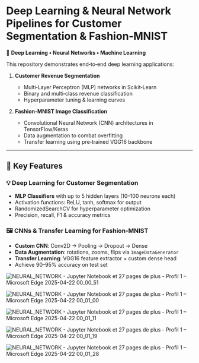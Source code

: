 # Deep Learning & Neural Network Pipelines for Customer Segmentation & Fashion‑MNIST

🧠 **Deep Learning • Neural Networks • Machine Learning**

This repository demonstrates end‑to‑end deep learning applications:

1. **Customer Revenue Segmentation**  
   - Multi‑Layer Perceptron (MLP) networks in Scikit‑Learn  
   - Binary and multi‑class revenue classification  
   - Hyperparameter tuning & learning curves  

2. **Fashion‑MNIST Image Classification**  
   - Convolutional Neural Network (CNN) architectures in TensorFlow/Keras  
   - Data augmentation to combat overfitting  
   - Transfer learning using pre‑trained VGG16 backbone  

---

## 🔧 Key Features

### 💡 Deep Learning for Customer Segmentation  
- **MLP Classifiers** with up to 5 hidden layers (10–100 neurons each)  
- Activation functions: ReLU, tanh, softmax for output  
- RandomizedSearchCV for hyperparameter optimization  
- Precision, recall, F1 & accuracy metrics  

### 🖼️ CNNs & Transfer Learning for Fashion‑MNIST  
- **Custom CNN**: Conv2D → Pooling → Dropout → Dense  
- **Data Augmentation**: rotations, zooms, flips via `ImageDataGenerator`  
- **Transfer Learning**: VGG16 feature extractor + custom dense head  
- Achieve 90–95% accuracy on test set  

![NEURAL_NETWORK - Jupyter Notebook et 27 pages de plus - Profil 1 – Microsoft​ Edge 2025-04-22 00_00_51](https://github.com/user-attachments/assets/e9b1dc15-40a9-406d-8170-4bbf77b9230b)

![NEURAL_NETWORK - Jupyter Notebook et 27 pages de plus - Profil 1 – Microsoft​ Edge 2025-04-22 00_01_00](https://github.com/user-attachments/assets/2dfd83e9-7ecc-4de6-8072-81775fab3619)

![NEURAL_NETWORK - Jupyter Notebook et 27 pages de plus - Profil 1 – Microsoft​ Edge 2025-04-22 00_01_11](https://github.com/user-attachments/assets/1c339e2d-27d3-4dd5-b26b-5b07857d9b77)

![NEURAL_NETWORK - Jupyter Notebook et 27 pages de plus - Profil 1 – Microsoft​ Edge 2025-04-22 00_01_19](https://github.com/user-attachments/assets/1151b1fe-4b9e-4836-ad8a-7db0a1cce375)

![NEURAL_NETWORK - Jupyter Notebook et 27 pages de plus - Profil 1 – Microsoft​ Edge 2025-04-22 00_01_28](https://github.com/user-attachments/assets/7daf0496-2846-4eae-b4ee-7680d96126fb)


